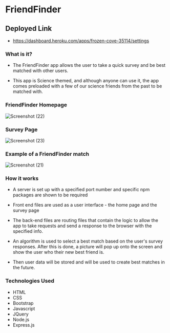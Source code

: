 # FriendFinder 

## Deployed Link
* https://dashboard.heroku.com/apps/frozen-cove-35114/settings

 

### What is it? 

* The FriendFinder app allows the user to take a quick survey and be best matched with other users. 

* This app is Science themed, and although anyone can use it, the app comes preloaded with a few of our science friends from the past to be matched with. 

### FriendFinder Homepage

![Screenshot (22)](https://user-images.githubusercontent.com/53095806/68163119-c7a81680-ff27-11e9-9f31-4a80bf648830.png)


### Survey Page
![Screenshot (23)](https://user-images.githubusercontent.com/53095806/68163137-d262ab80-ff27-11e9-8ab7-4a8894807b37.png)


### Example of a FriendFinder match
![Screenshot (21)](https://user-images.githubusercontent.com/53095806/68163145-dabae680-ff27-11e9-89d4-69e075d999db.png)
   

### How it works 

  * A server is set up with a specified port number and specific npm packages are shown to be required 

  * Front end files are used as a user interface - the home page and the survey page 

  * The back-end files are routing files that contain the logic to allow the app to take requests and send a response to the browser with the specified info. 

  * An algorithm is used to select a best match based on the user's survey responses. After this is done, a picture will pop up onto the screen and show the user who their new best friend is. 
  
  * Then user data will be stored and will be used to create best matches in the future.
  
  
  ### Technologies Used
  
  * HTML
  * CSS
  * Bootstrap
  * Javascript
  * JQuery
  * Node.js
  * Express.js
  
